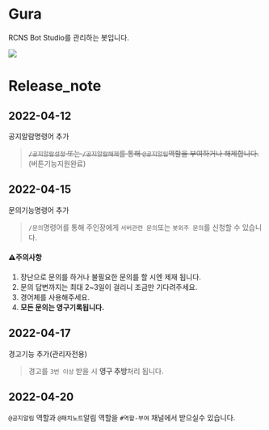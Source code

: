 # Gura
RCNS Bot Studio를 관리하는 봇입니다.

[<img src="https://img.shields.io/badge/python-4374D9?style=for-the-badge&logo=python&logoColor=white">](https://discord.gg/B98msXGRB7)

# Release_note

## 2022-04-12
공지알람명령어 추가
> ~~`/공지알람설정` 또는 `/공지알람해제`를 통해 `@공지알림`역할을 부여하거나 해제합니다.~~
(버튼기능지원완료)

## 2022-04-15
문의기능명령어 추가
> `/문의`명령어를 통해 주인장에게 `서버관련 문의`또는 `봇외주 문의`를 신청할 수 있습니다.

#### ⚠️주의사항
1. 장난으로 문의를 하거나 불필요한 문의를 할 시엔 제재 됩니다.<br/>
2. 문의 답변까지는 최대 2~3일이 걸리니 조금만 기다려주세요.<br/>
3. 경어체를 사용해주세요.<br/>
4. **모든 문의는 영구기록됩니다.**<br/>


## 2022-04-17
경고기능 추가(관리자전용)<br/>
> 경고를 `3번 이상` 받을 시 **영구 추방**처리 됩니다.

## 2022-04-20
`@공지알림` 역할과 `@패치노트`알림 역할을 `#역할-부여` 채널에서 받으실수 있습니다.
